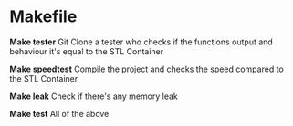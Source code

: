 # Makefile

**Make tester** Git Clone a tester who checks if the functions output and behaviour it's equal to the STL Container

**Make speedtest** Compile the project and checks the speed compared to the STL Container 

**Make leak** Check if there's any memory leak 

**Make test** All of the above
